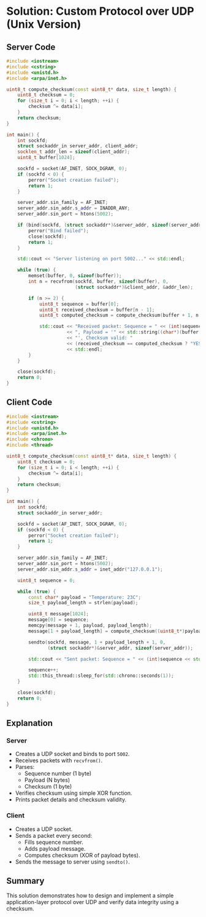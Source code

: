 # Solution: Custom Protocol over UDP (Unix Version)

## Server Code

```cpp
#include <iostream>
#include <cstring>
#include <unistd.h>
#include <arpa/inet.h>

uint8_t compute_checksum(const uint8_t* data, size_t length) {
    uint8_t checksum = 0;
    for (size_t i = 0; i < length; ++i) {
        checksum ^= data[i];
    }
    return checksum;
}

int main() {
    int sockfd;
    struct sockaddr_in server_addr, client_addr;
    socklen_t addr_len = sizeof(client_addr);
    uint8_t buffer[1024];

    sockfd = socket(AF_INET, SOCK_DGRAM, 0);
    if (sockfd < 0) {
        perror("Socket creation failed");
        return 1;
    }

    server_addr.sin_family = AF_INET;
    server_addr.sin_addr.s_addr = INADDR_ANY;
    server_addr.sin_port = htons(5002);

    if (bind(sockfd, (struct sockaddr*)&server_addr, sizeof(server_addr)) < 0) {
        perror("Bind failed");
        close(sockfd);
        return 1;
    }

    std::cout << "Server listening on port 5002..." << std::endl;

    while (true) {
        memset(buffer, 0, sizeof(buffer));
        int n = recvfrom(sockfd, buffer, sizeof(buffer), 0,
                         (struct sockaddr*)&client_addr, &addr_len);

        if (n >= 2) {
            uint8_t sequence = buffer[0];
            uint8_t received_checksum = buffer[n - 1];
            uint8_t computed_checksum = compute_checksum(buffer + 1, n - 2);

            std::cout << "Received packet: Sequence = " << (int)sequence
                      << ", Payload = '" << std::string((char*)(buffer + 1), n - 2)
                      << "', Checksum valid: "
                      << (received_checksum == computed_checksum ? "YES" : "NO")
                      << std::endl;
        }
    }

    close(sockfd);
    return 0;
}
```

## Client Code

```cpp
#include <iostream>
#include <cstring>
#include <unistd.h>
#include <arpa/inet.h>
#include <chrono>
#include <thread>

uint8_t compute_checksum(const uint8_t* data, size_t length) {
    uint8_t checksum = 0;
    for (size_t i = 0; i < length; ++i) {
        checksum ^= data[i];
    }
    return checksum;
}

int main() {
    int sockfd;
    struct sockaddr_in server_addr;

    sockfd = socket(AF_INET, SOCK_DGRAM, 0);
    if (sockfd < 0) {
        perror("Socket creation failed");
        return 1;
    }

    server_addr.sin_family = AF_INET;
    server_addr.sin_port = htons(5002);
    server_addr.sin_addr.s_addr = inet_addr("127.0.0.1");

    uint8_t sequence = 0;

    while (true) {
        const char* payload = "Temperature: 23C";
        size_t payload_length = strlen(payload);

        uint8_t message[1024];
        message[0] = sequence;
        memcpy(message + 1, payload, payload_length);
        message[1 + payload_length] = compute_checksum((uint8_t*)payload, payload_length);

        sendto(sockfd, message, 1 + payload_length + 1, 0,
               (struct sockaddr*)&server_addr, sizeof(server_addr));

        std::cout << "Sent packet: Sequence = " << (int)sequence << std::endl;

        sequence++;
        std::this_thread::sleep_for(std::chrono::seconds(1));
    }

    close(sockfd);
    return 0;
}
```

## Explanation

### Server

- Creates a UDP socket and binds to port `5002`.
- Receives packets with `recvfrom()`.
- Parses:
  - Sequence number (1 byte)
  - Payload (N bytes)
  - Checksum (1 byte)
- Verifies checksum using simple XOR function.
- Prints packet details and checksum validity.

### Client

- Creates a UDP socket.
- Sends a packet every second:
  - Fills sequence number.
  - Adds payload message.
  - Computes checksum (XOR of payload bytes).
- Sends the message to server using `sendto()`.

## Summary

This solution demonstrates how to design and implement a simple application-layer protocol over UDP and verify data integrity using a checksum.
